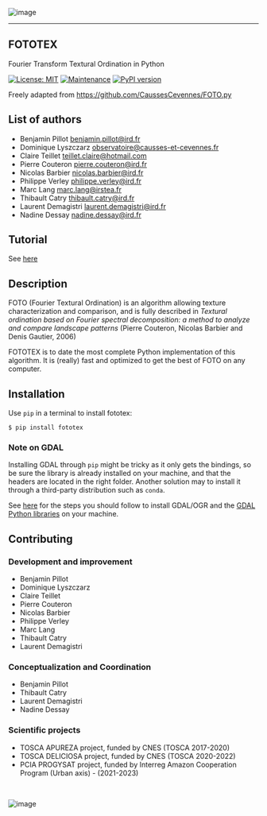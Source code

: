 ![image](docs/logo_name.png)

-------
FOTOTEX
-------

Fourier Transform Textural Ordination in Python

[![License: MIT](https://img.shields.io/badge/License-MIT-yellow.svg)](https://opensource.org/licenses/MIT)
[![Maintenance](https://img.shields.io/badge/Maintained%3F-yes-green.svg)](https://framagit.org/benjaminpillot/fototex/activity)
[![PyPI version](https://badge.fury.io/py/fototex.svg)](https://badge.fury.io/py/fototex)

Freely adapted from https://github.com/CaussesCevennes/FOTO.py

## List of authors
* Benjamin Pillot <benjamin.pillot@ird.fr>
* Dominique Lyszczarz <observatoire@causses-et-cevennes.fr>
* Claire Teillet <teillet.claire@hotmail.com>
* Pierre Couteron <pierre.couteron@ird.fr>
* Nicolas Barbier <nicolas.barbier@ird.fr>
* Philippe Verley <philippe.verley@ird.fr>
* Marc Lang <marc.lang@irstea.fr>
* Thibault Catry <thibault.catry@ird.fr>
* Laurent Demagistri <laurent.demagistri@ird.fr>
* Nadine Dessay <nadine.dessay@ird.fr>

## Tutorial
See [here](https://nbviewer.jupyter.org/urls/framagit.org/benjaminpillot/fototex/-/raw/master/tutorial/tutorial.ipynb)


## Description
FOTO (Fourier Textural Ordination) is an algorithm allowing texture
characterization and comparison, and is fully
described in _Textural ordination based on Fourier spectral 
decomposition: a method to analyze and compare landscape patterns_
(Pierre Couteron, Nicolas Barbier and Denis Gautier, 2006)

FOTOTEX is to date the most complete Python implementation of this 
algorithm. It is (really) fast and optimized to get the best of 
FOTO on any computer.


## Installation
Use `pip` in a terminal to install fototex:
```shell script
$ pip install fototex
```

### Note on GDAL
Installing GDAL through `pip` might be tricky as it only gets
the bindings, so be sure the library is already installed on 
your machine, and that the headers are located in the right
folder. Another solution may to install it through a third-party
distribution such as `conda`.

See [here](https://framagit.org/benjaminpillot/fototex/-/wikis/How-to-install-GDAL) for the steps 
you should follow to install GDAL/OGR and the [GDAL Python libraries](https://pypi.org/project/GDAL/) 
on your machine.

## Contributing

### Development and improvement

* Benjamin Pillot
* Dominique Lyszczarz
* Claire Teillet
* Pierre Couteron
* Nicolas Barbier
* Philippe Verley
* Marc Lang
* Thibault Catry
* Laurent Demagistri

### Conceptualization and Coordination

* Benjamin Pillot
* Thibault Catry
* Laurent Demagistri
* Nadine Dessay

### Scientific projects

* TOSCA APUREZA project, funded by CNES (TOSCA 2017-2020)
* TOSCA DELICIOSA project, funded by CNES (TOSCA 2020-2022)
* PCIA PROGYSAT project, funded by Interreg Amazon Cooperation Program (Urban axis) - (2021-2023)

<br/>

![image](docs/espace-dev-ird.png)
